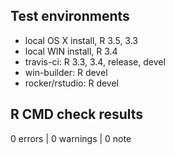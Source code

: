 ## Test environments
* local OS X install, R 3.5, 3.3
* local WIN install, R 3.4
* travis-ci: R 3.3, 3.4, release, devel
* win-builder: R devel
* rocker/rstudio: R devel

## R CMD check results

0 errors | 0 warnings | 0 note
  
